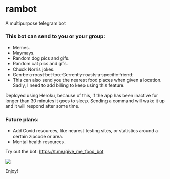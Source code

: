 # rambot
A multipurpose telegram bot

### This bot can send to you or your group: 
  - Memes.
  - Maymays.
  - Random dog pics and gifs.
  - Random cat pics and gifs.
  - Chuck Norris jokes.
  - ~~Can be a roast bot too. Currently roasts a specific friend.~~
  - This can also send you the nearest food places when given a location. Sadly, I need to add billing to keep using this feature.

Deployed using Heroku, because of this, if the app has been inactive for longer than 30 minutes it goes to sleep. Sending a command will wake it up and it will respond after some time.

### Future plans:
  - Add Covid resources, like nearest testing sites, or statistics around a certain zipcode or area.
  - Mental health resources.

Try out the bot: https://t.me/give_me_food_bot

![](demo.GIF)


Enjoy!
